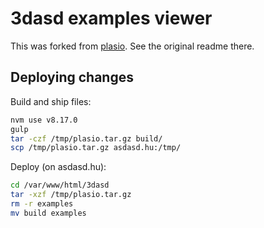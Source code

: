 # 3dasd examples viewer

This was forked from [plasio](https://github.com/verma/plasio). See the original readme there.

## Deploying changes

Build and ship files:

```sh
nvm use v8.17.0
gulp
tar -czf /tmp/plasio.tar.gz build/
scp /tmp/plasio.tar.gz asdasd.hu:/tmp/
```

Deploy (on asdasd.hu):

```sh
cd /var/www/html/3dasd
tar -xzf /tmp/plasio.tar.gz
rm -r examples
mv build examples
```